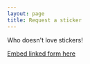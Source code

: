 ```yaml
---
layout: page
title: Request a sticker
---
```


Who doesn't love stickers!

[Embed linked form here](https://docs.google.com/forms/d/e/1FAIpQLSemzXy9XdL5oCDzlNkqnBfUY3kn3AEe8fxPVAe7YKzC_TMyPg/viewform)
